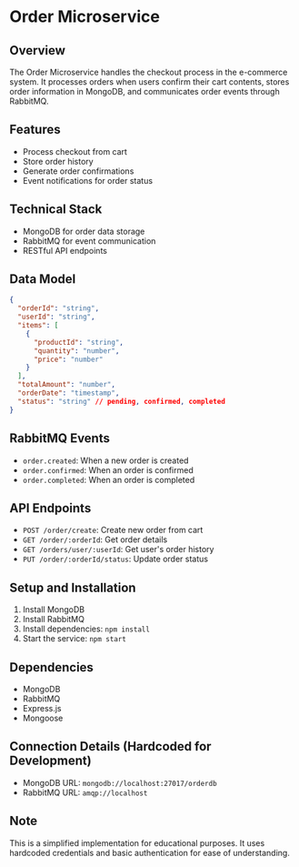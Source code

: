 # Order Microservice

## Overview
The Order Microservice handles the checkout process in the e-commerce system. It processes orders when users confirm their cart contents, stores order information in MongoDB, and communicates order events through RabbitMQ.

## Features
- Process checkout from cart
- Store order history
- Generate order confirmations
- Event notifications for order status

## Technical Stack
- MongoDB for order data storage
- RabbitMQ for event communication
- RESTful API endpoints

## Data Model
```json
{
  "orderId": "string",
  "userId": "string",
  "items": [
    {
      "productId": "string",
      "quantity": "number",
      "price": "number"
    }
  ],
  "totalAmount": "number",
  "orderDate": "timestamp",
  "status": "string" // pending, confirmed, completed
}
```

## RabbitMQ Events
- `order.created`: When a new order is created
- `order.confirmed`: When an order is confirmed
- `order.completed`: When an order is completed

## API Endpoints
- `POST /order/create`: Create new order from cart
- `GET /order/:orderId`: Get order details
- `GET /orders/user/:userId`: Get user's order history
- `PUT /order/:orderId/status`: Update order status

## Setup and Installation
1. Install MongoDB
2. Install RabbitMQ
3. Install dependencies: `npm install`
4. Start the service: `npm start`

## Dependencies
- MongoDB
- RabbitMQ
- Express.js
- Mongoose

## Connection Details (Hardcoded for Development)
- MongoDB URL: `mongodb://localhost:27017/orderdb`
- RabbitMQ URL: `amqp://localhost`

## Note
This is a simplified implementation for educational purposes. It uses hardcoded credentials and basic authentication for ease of understanding.

